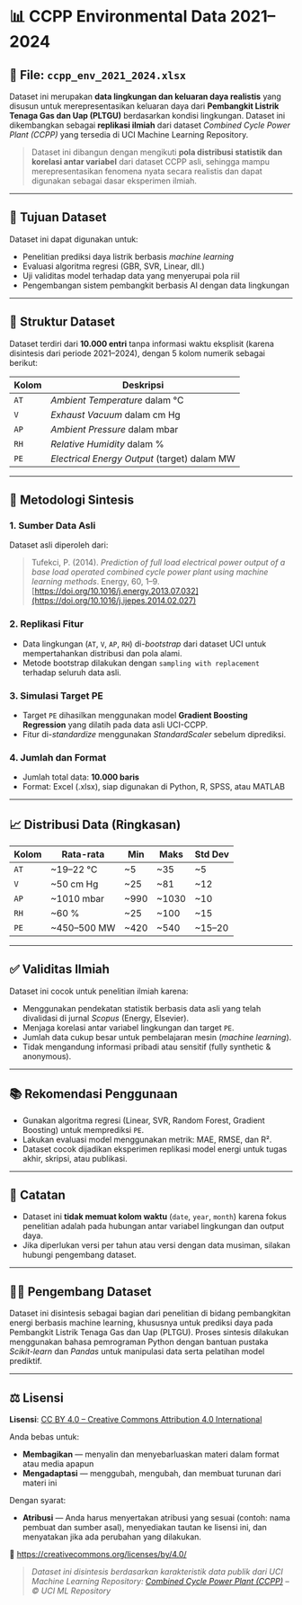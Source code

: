 
# 📊 CCPP Environmental Data 2021–2024 

## 📁 File: `ccpp_env_2021_2024.xlsx`

Dataset ini merupakan **data lingkungan dan keluaran daya realistis** yang disusun untuk merepresentasikan keluaran daya dari **Pembangkit Listrik Tenaga Gas dan Uap (PLTGU)** berdasarkan kondisi lingkungan. Dataset ini dikembangkan sebagai **replikasi ilmiah** dari dataset *Combined Cycle Power Plant (CCPP)* yang tersedia di UCI Machine Learning Repository.

> Dataset ini dibangun dengan mengikuti **pola distribusi statistik dan korelasi antar variabel** dari dataset CCPP asli, sehingga mampu merepresentasikan fenomena nyata secara realistis dan dapat digunakan sebagai dasar eksperimen ilmiah.

---

## 🎯 Tujuan Dataset

Dataset ini dapat digunakan untuk:

- Penelitian prediksi daya listrik berbasis *machine learning*
- Evaluasi algoritma regresi (GBR, SVR, Linear, dll.)
- Uji validitas model terhadap data yang menyerupai pola riil
- Pengembangan sistem pembangkit berbasis AI dengan data lingkungan

---

## 🧱 Struktur Dataset

Dataset terdiri dari **10.000 entri** tanpa informasi waktu eksplisit (karena disintesis dari periode 2021–2024), dengan 5 kolom numerik sebagai berikut:

| Kolom | Deskripsi |
|-------|-----------|
| `AT`  | *Ambient Temperature* dalam °C |
| `V`   | *Exhaust Vacuum* dalam cm Hg |
| `AP`  | *Ambient Pressure* dalam mbar |
| `RH`  | *Relative Humidity* dalam % |
| `PE`  | *Electrical Energy Output* (target) dalam MW |

---

## 🧪 Metodologi Sintesis

### 1. **Sumber Data Asli**
Dataset asli diperoleh dari:
> Tufekci, P. (2014). *Prediction of full load electrical power output of a base load operated combined cycle power plant using machine learning methods*. Energy, 60, 1–9. [https://doi.org/10.1016/j.energy.2013.07.032](https://doi.org/10.1016/j.ijepes.2014.02.027)

### 2. **Replikasi Fitur**
- Data lingkungan (`AT`, `V`, `AP`, `RH`) di-*bootstrap* dari dataset UCI untuk mempertahankan distribusi dan pola alami.
- Metode bootstrap dilakukan dengan `sampling with replacement` terhadap seluruh data asli.

### 3. **Simulasi Target PE**
- Target `PE` dihasilkan menggunakan model **Gradient Boosting Regression** yang dilatih pada data asli UCI-CCPP.
- Fitur di-*standardize* menggunakan *StandardScaler* sebelum diprediksi.

### 4. **Jumlah dan Format**
- Jumlah total data: **10.000 baris**
- Format: Excel (.xlsx), siap digunakan di Python, R, SPSS, atau MATLAB

---

## 📈 Distribusi Data (Ringkasan)

| Kolom | Rata-rata | Min | Maks | Std Dev |
|-------|-----------|-----|------|----------|
| `AT`  | ~19–22 °C | ~5  | ~35  | ~5 |
| `V`   | ~50 cm Hg | ~25 | ~81  | ~12 |
| `AP`  | ~1010 mbar | ~990 | ~1030 | ~10 |
| `RH`  | ~60 %     | ~25 | ~100 | ~15 |
| `PE`  | ~450–500 MW | ~420 | ~540 | ~15–20 |

---

## ✅ Validitas Ilmiah

Dataset ini cocok untuk penelitian ilmiah karena:
- Menggunakan pendekatan statistik berbasis data asli yang telah divalidasi di jurnal *Scopus* (Energy, Elsevier).
- Menjaga korelasi antar variabel lingkungan dan target `PE`.
- Jumlah data cukup besar untuk pembelajaran mesin (*machine learning*).
- Tidak mengandung informasi pribadi atau sensitif (fully synthetic & anonymous).

---

## 📚 Rekomendasi Penggunaan

- Gunakan algoritma regresi (Linear, SVR, Random Forest, Gradient Boosting) untuk memprediksi `PE`.
- Lakukan evaluasi model menggunakan metrik: MAE, RMSE, dan R².
- Dataset cocok dijadikan eksperimen replikasi model energi untuk tugas akhir, skripsi, atau publikasi.

---

## 📌 Catatan

- Dataset ini **tidak memuat kolom waktu** (`date`, `year`, `month`) karena fokus penelitian adalah pada hubungan antar variabel lingkungan dan output daya.
- Jika diperlukan versi per tahun atau versi dengan data musiman, silakan hubungi pengembang dataset.

---

## 🧑‍💻 Pengembang Dataset

Dataset ini disintesis sebagai bagian dari penelitian di bidang pembangkitan energi berbasis machine learning, khususnya untuk prediksi daya pada Pembangkit Listrik Tenaga Gas dan Uap (PLTGU). Proses sintesis dilakukan menggunakan bahasa pemrograman Python dengan bantuan pustaka *Scikit-learn* dan *Pandas* untuk manipulasi data serta pelatihan model prediktif.

---
## ⚖️ Lisensi

**Lisensi**: [CC BY 4.0 – Creative Commons Attribution 4.0 International](https://creativecommons.org/licenses/by/4.0/)

Anda bebas untuk:

- **Membagikan** — menyalin dan menyebarluaskan materi dalam format atau media apapun  
- **Mengadaptasi** — menggubah, mengubah, dan membuat turunan dari materi ini  

Dengan syarat:

- **Atribusi** — Anda harus menyertakan atribusi yang sesuai (contoh: nama pembuat dan sumber asal), menyediakan tautan ke lisensi ini, dan menyatakan jika ada perubahan yang dilakukan.

🔗 https://creativecommons.org/licenses/by/4.0/

> *Dataset ini disintesis berdasarkan karakteristik data publik dari UCI Machine Learning Repository: [Combined Cycle Power Plant (CCPP)](https://archive.ics.uci.edu/ml/datasets/Combined+Cycle+Power+Plant) – © UCI ML Repository*

